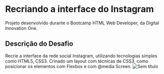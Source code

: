 # Recriando a interface do Instagram

Projeto desenvolvido durante o Bootcamp HTML Web Developer, da Digital Innovation One.

## Descrição do Desafio

Recrie a interface da rede social Instagram, utilizando tecnologias simples como HTML5, CSS3.
Crinado um layout com técnicas de CSS3, como posicionar os elementos com Flexbox e com @media Screen.
![Sem título](https://user-images.githubusercontent.com/84294007/206726231-48479fa4-549f-44b1-a5e2-61ad22582d9d.png)
